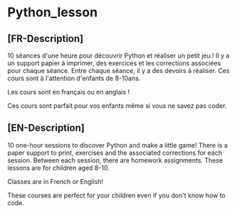# Python_lesson

## [FR-Description]
10 séances d'une heure pour découvrir Python et réaliser un petit jeu !
Il y a un support papier à imprimer, des exercices et les corrections associées pour chaque séance.
Entre chaque séance, il y a des devoirs á réaliser.
Ces cours sont à l'attention d'enfants de 8-10ans.

Les cours sont en français ou en anglais !

Ces cours sont parfait pour vos enfants même si vous ne savez pas coder.


## [EN-Description]
10 one-hour sessions to discover Python and make a little game!
There is a paper support to print, exercises and the associated corrections for each session.
Between each session, there are homework assignments.
These lessons are for children aged 8-10.

Classes are in French or English!

These courses are perfect for your children even if you don't know how to code.
